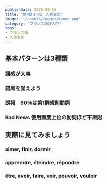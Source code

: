 ```yaml
---
publishDate: 2025-09-15
title: "第4講その2　人称変化"
image: '~/assets/images/kamen.png'
category: "フランス語超入門"
tags:
- フランス語
- 人称変化
---
```

## 基本パターンは3種類
### 語感が大事
### 語尾を覚えよう
### 朗報　90％は第1群規則動詞
### Bad News 使用頻度上位の動詞ほど不規則
## 実際に見てみましょう
### aimer, finir, dormir
### apprendre, éteindre, répondre
### être, avoir, faire, voir, pouvoir, vouloir